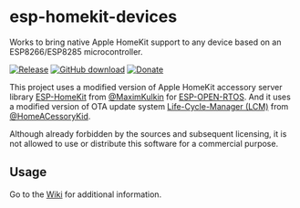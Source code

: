 # esp-homekit-devices

Works to bring native Apple HomeKit support to any device based on an ESP8266/ESP8285 microcontroller.

[![Release](https://img.shields.io/github/v/tag/RavenSystem/haa?color=red&label=release)](https://github.com/RavenSystem/haa/releases)
[![GitHub download](https://img.shields.io/github/downloads/RavenSystem/haa/total.svg)](https://github.com/RavenSystem/haa/releases/latest)
[![Donate](https://img.shields.io/badge/donate-PayPal-blue.svg)](https://paypal.me/ravensystem)

This project uses a modified version of Apple HomeKit accessory server library [ESP-HomeKit](https://github.com/maximkulkin/esp-homekit) from [@MaximKulkin](https://github.com/maximkulkin) for [ESP-OPEN-RTOS](https://github.com/SuperHouse/esp-open-rtos). And it uses a modified version of OTA update system [Life-Cycle-Manager (LCM)](https://github.com/HomeACcessoryKid/life-cycle-manager) from [@HomeACessoryKid](https://github.com/HomeACcessoryKid).

Although already forbidden by the sources and subsequent licensing, it is not allowed to use or distribute this software for a commercial purpose.

## Usage
Go to the [Wiki](https://github.com/RavenSystem/esp-homekit-devices/wiki) for additional information.
